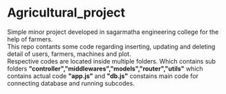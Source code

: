 # Agricultural_project
Simple minor project developed in sagarmatha engineering college for the help of farmers.<br>
This repo contants some code regarding inserting, updating and deleting detail of users, farmers, machines and plot.<br>
Respective codes are located inside multiple folders. Which contains sub folders <strong>"controller","middlewares","models","router","utils"</strong> which contains actual code <strong>"app.js" </strong> and <strong> "db.js"</strong> constains main code for connecting database and running subcodes.
